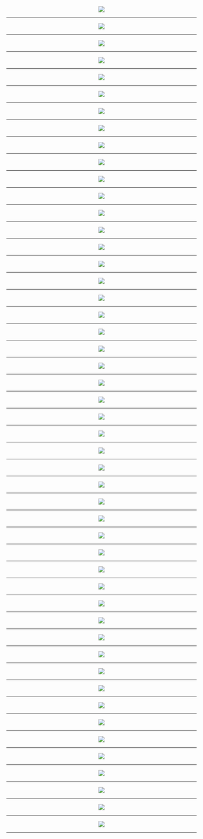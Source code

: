 
<div align='center'>
<img src='http://gfw-breaker.win/pdf/425/p001.png?new'/><hr/>
<img src='http://gfw-breaker.win/pdf/425/p002.png?new'/><hr/>
<img src='http://gfw-breaker.win/pdf/425/p003.png?new'/><hr/>
<img src='http://gfw-breaker.win/pdf/425/p004.png?new'/><hr/>
<img src='http://gfw-breaker.win/pdf/425/p005.png?new'/><hr/>
<img src='http://gfw-breaker.win/pdf/425/p006.png?new'/><hr/>
<img src='http://gfw-breaker.win/pdf/425/p007.png?new'/><hr/>
<img src='http://gfw-breaker.win/pdf/425/p008.png?new'/><hr/>
<img src='http://gfw-breaker.win/pdf/425/p009.png?new'/><hr/>
<img src='http://gfw-breaker.win/pdf/425/p010.png?new'/><hr/>
<img src='http://gfw-breaker.win/pdf/425/p011.png?new'/><hr/>
<img src='http://gfw-breaker.win/pdf/425/p012.png?new'/><hr/>
<img src='http://gfw-breaker.win/pdf/425/p013.png?new'/><hr/>
<img src='http://gfw-breaker.win/pdf/425/p014.png?new'/><hr/>
<img src='http://gfw-breaker.win/pdf/425/p015.png?new'/><hr/>
<img src='http://gfw-breaker.win/pdf/425/p016.png?new'/><hr/>
<img src='http://gfw-breaker.win/pdf/425/p017.png?new'/><hr/>
<img src='http://gfw-breaker.win/pdf/425/p018.png?new'/><hr/>
<img src='http://gfw-breaker.win/pdf/425/p019.png?new'/><hr/>
<img src='http://gfw-breaker.win/pdf/425/p020.png?new'/><hr/>
<img src='http://gfw-breaker.win/pdf/425/p021.png?new'/><hr/>
<img src='http://gfw-breaker.win/pdf/425/p022.png?new'/><hr/>
<img src='http://gfw-breaker.win/pdf/425/p023.png?new'/><hr/>
<img src='http://gfw-breaker.win/pdf/425/p024.png?new'/><hr/>
<img src='http://gfw-breaker.win/pdf/425/p025.png?new'/><hr/>
<img src='http://gfw-breaker.win/pdf/425/p026.png?new'/><hr/>
<img src='http://gfw-breaker.win/pdf/425/p027.png?new'/><hr/>
<img src='http://gfw-breaker.win/pdf/425/p028.png?new'/><hr/>
<img src='http://gfw-breaker.win/pdf/425/p029.png?new'/><hr/>
<img src='http://gfw-breaker.win/pdf/425/p030.png?new'/><hr/>
<img src='http://gfw-breaker.win/pdf/425/p031.png?new'/><hr/>
<img src='http://gfw-breaker.win/pdf/425/p032.png?new'/><hr/>
<img src='http://gfw-breaker.win/pdf/425/p033.png?new'/><hr/>
<img src='http://gfw-breaker.win/pdf/425/p034.png?new'/><hr/>
<img src='http://gfw-breaker.win/pdf/425/p035.png?new'/><hr/>
<img src='http://gfw-breaker.win/pdf/425/p036.png?new'/><hr/>
<img src='http://gfw-breaker.win/pdf/425/p037.png?new'/><hr/>
<img src='http://gfw-breaker.win/pdf/425/p038.png?new'/><hr/>
<img src='http://gfw-breaker.win/pdf/425/p039.png?new'/><hr/>
<img src='http://gfw-breaker.win/pdf/425/p040.png?new'/><hr/>
<img src='http://gfw-breaker.win/pdf/425/p041.png?new'/><hr/>
<img src='http://gfw-breaker.win/pdf/425/p042.png?new'/><hr/>
<img src='http://gfw-breaker.win/pdf/425/p043.png?new'/><hr/>
<img src='http://gfw-breaker.win/pdf/425/p044.png?new'/><hr/>
<img src='http://gfw-breaker.win/pdf/425/p045.png?new'/><hr/>
<img src='http://gfw-breaker.win/pdf/425/p046.png?new'/><hr/>
<img src='http://gfw-breaker.win/pdf/425/p047.png?new'/><hr/>
<img src='http://gfw-breaker.win/pdf/425/p048.png?new'/><hr/>
<img src='http://gfw-breaker.win/pdf/425/p049.png?new'/><hr/>
</div>

<img src='http://gfw-breaker.win/truth-stat.png' width='1px' height='1px'/>

